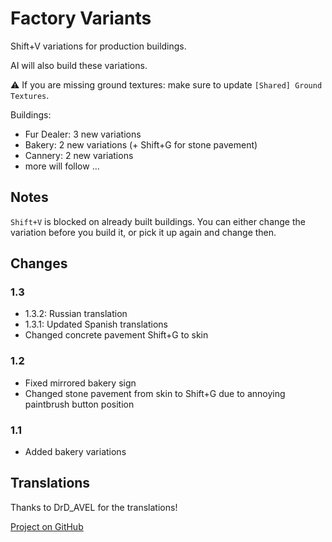 # Factory Variants

Shift+V variations for production buildings.

AI will also build these variations.

⚠ If you are missing ground textures: make sure to update `[Shared] Ground Textures`.

Buildings:

- Fur Dealer: 3 new variations
- Bakery: 2 new variations (+ Shift+G for stone pavement)
- Cannery: 2 new variations
- more will follow ...

## Notes

`Shift+V` is blocked on already built buildings.
You can either change the variation before you build it, or pick it up again and change then.

## Changes

### 1.3

- 1.3.2: Russian translation
- 1.3.1: Updated Spanish translations
- Changed concrete pavement Shift+G to skin

### 1.2

- Fixed mirrored bakery sign
- Changed stone pavement from skin to Shift+G due to annoying paintbrush button position

### 1.1

- Added bakery variations

## Translations

Thanks to DrD_AVEL for the translations!

[Project on GitHub](https://github.com/jakobharder/anno-1800-jakobs-mods)

